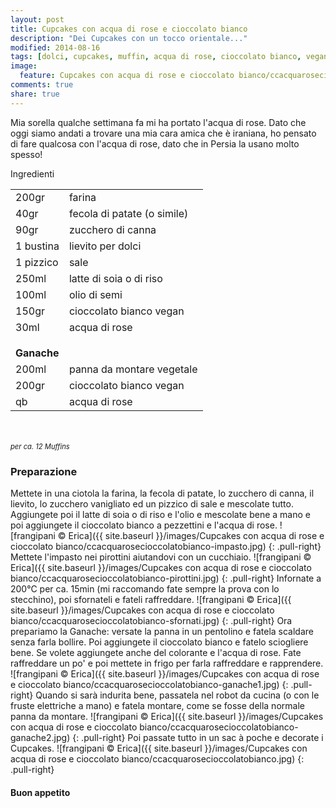 ```yaml
---
layout: post
title: Cupcakes con acqua di rose e cioccolato bianco
description: "Dei Cupcakes con un tocco orientale..."
modified: 2014-08-16
tags: [dolci, cupcakes, muffin, acqua di rose, cioccolato bianco, vegan]
image:
  feature: Cupcakes con acqua di rose e cioccolato bianco/ccacquarosecioccolatobianco-header.jpg
comments: true
share: true
---
```


Mia sorella qualche settimana fa mi ha portato l'acqua di rose. Dato che oggi siamo andati a trovare una mia cara amica che è iraniana, ho pensato di fare qualcosa con l'acqua di rose, dato che in Persia la usano molto spesso!


<div class="ingredients">
  <div class="ingredients-title">Ingredienti</div>
  <table>
    <tbody>
      <tr>
        <td>200gr</td>
        <td>farina</td>
      </tr>
      <tr>
        <td>40gr</td>
        <td>fecola di patate (o simile)</td>
      </tr>
      <tr>
        <td>90gr</td>
        <td>zucchero di canna</td>
      </tr>
      <tr>
        <td>1 bustina</td>
        <td>lievito per dolci</td>
      </tr>
      <tr>
        <td>1 pizzico</td>
        <td>sale</td>
      </tr>
      <tr>
        <td>250ml</td>
        <td>latte di soia o di riso</td>
      </tr>
      <tr>
        <td>100ml</td>
        <td>olio di semi</td>
      </tr>
      <tr>
        <td>150gr</td>
        <td>cioccolato bianco vegan</td>
      </tr>
      <tr>
        <td>30ml</td>
        <td>acqua di rose</td>
      </tr>
      <tr style="height: 15px;"></tr>
      <tr>          
        <td colspan="2"><b>Ganache</b></td>
      </tr>
      <tr>
        <td>200ml</td>
        <td>panna da montare vegetale</td>
      </tr>
      <tr>
        <td>200gr</td>
        <td>cioccolato bianco vegan</td>
      </tr>
      <tr>
        <td>qb</td>
        <td>acqua di rose</td>
      </tr>
    </tbody>
  </table>
  <br></br>
   <i class="pull-right" style="font-size: 80%;">per ca. 12 Muffins</i>
</div>


<h3>
  <font color="grey">
    <i class="icon-cogs"></i>
  </font> Preparazione
</h3>

Mettete in una ciotola la farina, la fecola di patate, lo zucchero di canna, il lievito, lo zucchero vanigliato ed un pizzico di sale e mescolate tutto.
Aggiungete poi il latte di soia o di riso e l'olio e mescolate bene a mano e poi aggiungete il cioccolato bianco a pezzettini e l'acqua di rose.
![frangipani © Erica]({{ site.baseurl }}/images/Cupcakes con acqua di rose e cioccolato bianco/ccacquarosecioccolatobianco-impasto.jpg)
{: .pull-right}
Mettete l'impasto nei pirottini aiutandovi con un cucchiaio. 
![frangipani © Erica]({{ site.baseurl }}/images/Cupcakes con acqua di rose e cioccolato bianco/ccacquarosecioccolatobianco-pirottini.jpg)
{: .pull-right}
Infornate a 200°C per ca. 15min (mi raccomando fate sempre la prova con lo stecchino), poi sfornateli e fateli raffreddare.
![frangipani © Erica]({{ site.baseurl }}/images/Cupcakes con acqua di rose e cioccolato bianco/ccacquarosecioccolatobianco-sfornati.jpg)
{: .pull-right}
Ora prepariamo la Ganache: versate la panna in un pentolino e fatela scaldare senza farla bollire. Poi aggiungete il cioccolato bianco e fatelo sciogliere bene. Se volete aggiungete anche del colorante e l'acqua di rose. Fate raffreddare un po' e poi mettete in frigo per farla raffreddare e rapprendere.
![frangipani © Erica]({{ site.baseurl }}/images/Cupcakes con acqua di rose e cioccolato bianco/ccacquarosecioccolatobianco-ganache1.jpg)
{: .pull-right}
Quando si sarà indurita bene, passatela nel robot da cucina (o con le fruste elettriche a mano) e fatela montare, come se fosse della normale panna da montare.
![frangipani © Erica]({{ site.baseurl }}/images/Cupcakes con acqua di rose e cioccolato bianco/ccacquarosecioccolatobianco-ganache2.jpg)
{: .pull-right}
Poi passate tutto in un sac à poche e decorate i Cupcakes.
![frangipani © Erica]({{ site.baseurl }}/images/Cupcakes con acqua di rose e cioccolato bianco/ccacquarosecioccolatobianco.jpg)
{: .pull-right}


<h4>Buon appetito
  <font color="red">
    <i class="icon-smile"></i>
  </font>
</h4>
